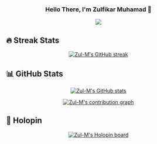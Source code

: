 <h3 align="center">
Hello There, I'm Zulfikar Muhamad 👋
</h3>

<p align="center">
<a href="https://github.com/zul-m/zul-m"><img src="https://readme-typing-svg.herokuapp.com?font=Press+Start+2P&pause=1000&color=58A6FF&center=true&vCenter=true&width=800&lines=Cloud+Engineer+%2F+Cloud+Enthusiast;Rich+Experience+in+Cloud+Computing;Certified+Microsoft+Azure+Professional"></a>
</p>

## 🔥 Streak Stats

<p align="center"><a href="https://github.com/zul-m/zul-m"><img src="http://github-readme-streak-stats.herokuapp.com?user=zul-m&theme=github-dark-blue&date_format=j%20M%5B%20Y%5D" alt="Zul-M's GitHub streak" /></a></p>

## 📊 GitHub Stats

<p align="center"><a href="https://github.com/zul-m/zul-m"><img align="center" src="https://github-readme-stats.vercel.app/api?username=zul-m&count_private=true&show_icons=true&theme=github_dark&cache_seconds=1800&custom_title=GitHub%20Stats" alt="Zul-M's GitHub stats" /></a>

<p align="center"><a href="https://github.com/zul-m/zul-m"><img align="center" alt="Zul-M's contribution graph" src="https://github-readme-activity-graph.cyclic.app/graph?username=zul-m&theme=github-dark&custom_title=GitHub%20Contribution%20Graph" /></a>

## 🦎 Holopin

<p align="center"><a href="https://holopin.io/@epift"><img align="center" alt="Zul-M's Holopin board" src="https://holopin.me/epift" /></a>